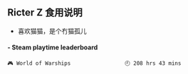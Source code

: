 ## Ricter Z 食用说明
- 喜欢猫猫，是个冇猫孤儿

<!-- steam-box start -->
#### - Steam playtime leaderboard
```text
🎮 World of Warships                 🕘 208 hrs 43 mins
```
<!-- Powered by https://github.com/YouEclipse/steam-box . -->
<!-- steam-box end -->
